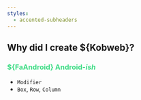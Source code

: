 ```yaml
---
styles:
  - accented-subheaders
---
```


## Why did I create ${Kobweb}?

### <span style="color:#3DDC84">${FaAndroid} Android-*ish*</span>

* `Modifier`
* `Box`, `Row`, `Column`
